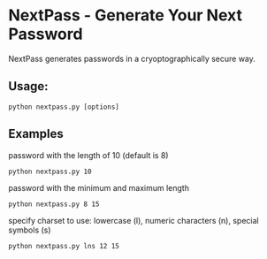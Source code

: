 # NextPass - Generate Your Next Password

NextPass generates passwords in a cryoptographically secure way. 

## Usage: 
    python nextpass.py [options]

## Examples

password with the length of 10 (default is 8)

    python nextpass.py 10


password with the minimum and maximum length

    python nextpass.py 8 15

specify charset to use: lowercase (l), numeric characters (n), special symbols (s)

    python nextpass.py lns 12 15
